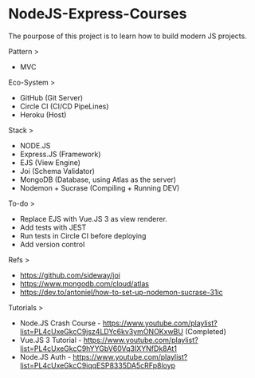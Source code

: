 # NodeJS-Express-Courses


The pourpose of this project is to learn how to build modern JS projects. 

Pattern > 
- MVC

Eco-System > 

- GitHub (Git Server)
- Circle CI (CI/CD PipeLines)
- Heroku (Host)

Stack > 

- NODE.JS
- Express.JS (Framework)
- EJS (View Engine)
- Joi (Schema Validator)
- MongoDB (Database, using Atlas as the server)
- Nodemon + Sucrase (Compiling + Running DEV)

To-do > 

- Replace EJS with Vue.JS 3 as view renderer.
- Add tests with JEST
- Run tests in Circle CI before deploying
- Add version control

Refs >

- https://github.com/sideway/joi
- https://www.mongodb.com/cloud/atlas
- https://dev.to/antoniel/how-to-set-up-nodemon-sucrase-31ic

Tutorials > 

- Node.JS Crash Course - https://www.youtube.com/playlist?list=PL4cUxeGkcC9jsz4LDYc6kv3ymONOKxwBU (Completed)
- Vue.JS 3 Tutorial - https://www.youtube.com/playlist?list=PL4cUxeGkcC9hYYGbV60Vq3IXYNfDk8At1
- Node.JS Auth - https://www.youtube.com/playlist?list=PL4cUxeGkcC9iqqESP8335DA5cRFp8loyp
